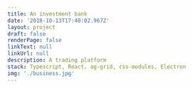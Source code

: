 ```yaml
---
title: An investment bank
date: '2018-10-13T17:40:02.967Z'
layout: project
draft: false
renderPage: false
linkText: null
linkUrl: null
description: A trading platform
stack: Typescript, React, ag-grid, css-modules, Electron
img: './business.jpg'
---
```

